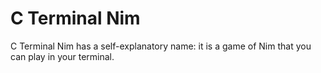 # C Terminal Nim
C Terminal Nim has a self-explanatory name: it is a game of Nim that you can play in your terminal.
